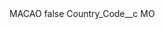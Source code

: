 <?xml version="1.0" encoding="UTF-8"?>
<CustomMetadata xmlns="http://soap.sforce.com/2006/04/metadata" xmlns:xsi="http://www.w3.org/2001/XMLSchema-instance" xmlns:xsd="http://www.w3.org/2001/XMLSchema">
    <label>MACAO</label>
    <protected>false</protected>
    <values>
        <field>Country_Code__c</field>
        <value xsi:type="xsd:string">MO</value>
    </values>
</CustomMetadata>
